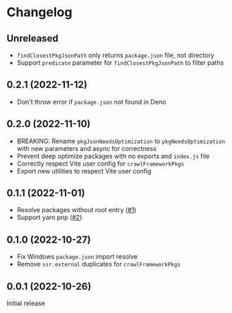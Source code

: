 # Changelog

## Unreleased

- `findClosestPkgJsonPath` only returns `package.json` file, not directory
- Support `predicate` parameter for `findClosestPkgJsonPath` to filter paths

## 0.2.1 (2022-11-12)

- Don't throw error if `package.json` not found in Deno

## 0.2.0 (2022-11-10)

- BREAKING: Rename `pkgJsonNeedsOptimization` to `pkgNeedsOptimization` with new parameters and async for correctness
- Prevent deep optimize packages with no exports and `index.js` file
- Correctly respect Vite user config for `crawlFrameworkPkgs`
- Export new utilities to respect Vite user config

## 0.1.1 (2022-11-01)

- Resolve packages without root entry ([#1](https://github.com/svitejs/vitefu/issues/1))
- Support yarn pnp ([#2](https://github.com/svitejs/vitefu/issues/2))

## 0.1.0 (2022-10-27)

- Fix Windows `package.json` import resolve
- Remove `ssr.external` duplicates for `crawlFrameworkPkgs`

## 0.0.1 (2022-10-26)

Initial release

